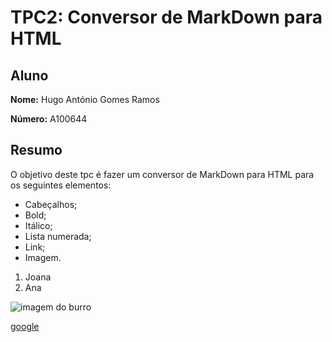 # TPC2: Conversor de MarkDown para HTML

## Aluno

**Nome:** Hugo António Gomes Ramos

**Número:** A100644

## Resumo
O objetivo deste tpc é fazer um conversor de MarkDown para HTML para os seguintes elementos:

- Cabeçalhos;
- Bold;
- Itálico;
- Lista numerada;
- Link;
- Imagem.

1. Joana
2. Ana


![imagem do burro](https://upload.wikimedia.org/wikipedia/commons/1/1f/Burro_-_Red_Rock_Canyon_National_Conservation_Area_%2818030880416%29.2.jpg)

[google](https://www.google.com)